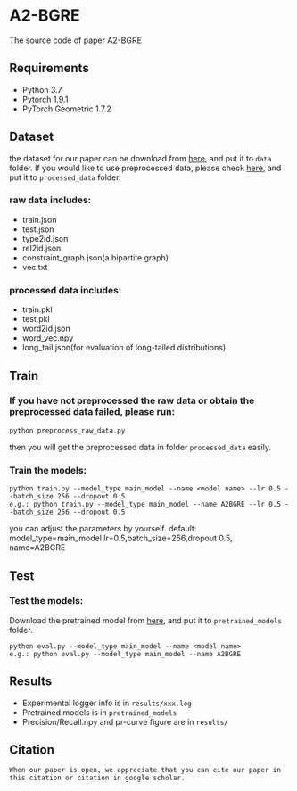 # A2-BGRE
The source code of paper A2-BGRE

## Requirements

* Python 3.7
* Pytorch 1.9.1
* PyTorch Geometric 1.7.2

## Dataset
the dataset for our paper can be download from [here](https://drive.google.com/drive/folders/1adFDy20HomzTTfDuGwmHi4omt5pFmCYl?usp=sharing), and put it to `data` folder.
If you would like to use preprocessed data, please check [here](https://drive.google.com), and put it to `processed_data` folder.

### raw data includes:
* train.json
* test.json
* type2id.json
* rel2id.json
* constraint_graph.json(a bipartite graph)
* vec.txt
### processed data includes:
* train.pkl
* test.pkl
* word2id.json
* word_vec.npy
* long_tail.json(for evaluation of long-tailed distributions)

## Train
### If you have not preprocessed the raw data or obtain the preprocessed data failed, please run: 
```
python preprocess_raw_data.py
```
then you will get the preprocessed data in folder `processed_data` easily.

### Train the models:
```
python train.py --model_type main_model --name <model name> --lr 0.5 --batch_size 256 --dropout 0.5
e.g.: python train.py --model_type main_model --name A2BGRE --lr 0.5 --batch_size 256 --dropout 0.5
```
you can adjust the parameters by yourself. default: model_type=main_model lr=0.5,batch_size=256,dropout 0.5, name=A2BGRE

## Test
### Test the models:
Download the pretrained model from [here](https://drive.google.com/drive/folders/13YAj30BGK14oejVsM_9aFtzfT-m8nzUW?usp=sharing), 
and put it to `pretrained_models` folder.
```
python eval.py --model_type main_model --name <model name>
e.g.: python eval.py --model_type main_model --name A2BGRE
```
## Results
* Experimental logger info is in `results/xxx.log`
* Pretrained models is in `pretrained_models`
* Precision/Recall.npy and pr-curve figure are in `results/`

## Citation
```
When our paper is open, we appreciate that you can cite our paper in this citation or citation in google scholar.
```






